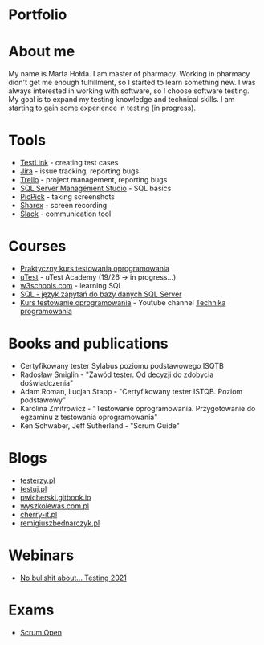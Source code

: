# Portfolio

# About me
My name is Marta Hołda. I am master of pharmacy. Working in pharmacy didn't get me enough fulfillment, so I started to learn something new. I was always interested in working with software, so I choose software testing. My goal is to expand my testing knowledge and technical skills. I am starting to gain some experience in testing (in progress).

# Tools
* [TestLink](https://testlink.org/) - creating test cases
* [Jira](https://www.atlassian.com/software/jira) - issue tracking, reporting bugs
* [Trello](https://trello.com/) - project management, reporting bugs
* [SQL Server Management Studio](https://docs.microsoft.com/en-us/sql/ssms/download-sql-server-management-studio-ssms?view=sql-server-ver15) - SQL basics
* [PicPick](https://picpick.app/pl/) - taking screenshots
* [Sharex](https://getsharex.com/) - screen recording
* [Slack](https://slack.com/) - communication tool

# Courses
* [Praktyczny kurs testowania oprogramowania](https://www.udemy.com/course/praktyczny-kurs-testowania-oprogramowania/)
* [uTest](utest.com) - uTest Academy (19/26 -> in progress...)
* [w3schools.com](w3schools.com) - learning SQL
* [SQL - język zapytań do bazy danych SQL Server](https://www.udemy.com/course/kurs-sql/learn/lecture/16298586?start=0#overview)
* [Kurs testowanie oprogramowania](https://www.youtube.com/watch?v=IBwa2qqVJ9g&list=PL7NAC-bkGBcG2Nv7NiejNgm43SKR7Leq9) - Youtube channel [Technika programowania](https://www.youtube.com/c/TechnikaProgramowania/featured)

# Books and publications
* Certyfikowany tester Sylabus poziomu podstawowego ISQTB
* Radosław Smiglin -  "Zawód tester. Od decyzji do zdobycia doświadczenia"
* Adam Roman, Lucjan Stapp - "Certyfikowany tester ISTQB. Poziom podstawowy"
* Karolina Zmitrowicz - "Testowanie oprogramowania. Przygotowanie do egzaminu z testowania oprogramowania"
* Ken Schwaber, Jeff Sutherland - "Scrum Guide"

# Blogs
* [testerzy.pl](testerzy.pl)
* [testuj.pl](testuj.pl)
* [pwicherski.gitbook.io](pwicherski.gitbook.io)
* [wyszkolewas.com.pl](wyszkolewas.com.pl)
* [cherry-it.pl](cherry-it.pl)
* [remigiuszbednarczyk.pl](remigiuszbednarczyk.pl)

# Webinars
* [No bullshit about... Testing 2021](nobullshitabout.com/pelna-agenda-no-bullshit-about-testing-2021)

# Exams
* [Scrum Open](https://www.scrum.org/open-assessments/scrum-open)
